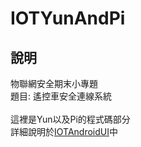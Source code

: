 # IOTYunAndPi

## 說明
物聯網安全期末小專題<br>
題目: 遙控車安全連線系統<br><br>
這裡是Yun以及Pi的程式碼部分<br>
詳細說明於[IOTAndroidUI](https://github.com/paul90539/IOTAndroidUI)中<br>
